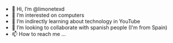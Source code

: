 - 👋 Hi, I’m @limonetexd
- 👀 I’m interested on computers 
- 🌱 I’m indirectly learning about technology in YouTube
- 💞️ I’m looking to collaborate with spanish people (I'm from Spain)
- 📫 How to reach me ...

<!---
limonetexd/limonetexd is a ✨ special ✨ repository because its `README.md` (this file) appears on your GitHub profile.
You can click the Preview link to take a look at your changes.
--->
